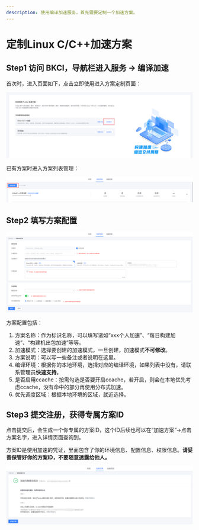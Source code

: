 ```yaml
---
description: 使用编译加速服务，首先需要定制一个加速方案。
---
```


# 定制Linux C/C++加速方案

## Step1 访问 BKCI，导航栏进入服务 → 编译加速

首次时，进入页面如下，点击立即使用进入方案定制页面：

![](../../../assets/image%20%2863%29.png)

已有方案时进入方案列表管理：

![](../../../assets/image%20%2838%29.png)

## Step2 填写方案配置

![](../../../assets/image%20%2864%29.png)

方案配置包括：

1. 方案名称：作为标识名称，可以填写诸如“xxx个人加速”、“每日构建加速”、“构建机出包加速”等等。
2. 加速模式：选择要创建的加速模式，一旦创建，加速模式**不可修改**。
3. 方案说明：可以写一些备注或者说明在这里。
4. 编译环境：根据你的本地环境，选择对应的编译环境，如果列表中没有，请联系管理员**快速支持**。
5. 是否启用ccache：按需勾选是否要开启ccache，若开启，则会在本地优先考虑ccache，没有命中的部分再使用分布式加速。
6. 优先调度区域：根据本地环境的区域，就近选择。

## Step3 提交注册，获得专属方案ID

点击提交后，会生成一个你专属的方案ID，这个ID后续也可以在“加速方案”→点击方案名字，进入详情页面查询到。

方案ID是使用加速的凭证，里面包含了你的环境信息、配置信息、权限信息。**请妥善保管好你的方案ID，不要随意透露给他人。**

![](../../../assets/image%20%2865%29.png)


